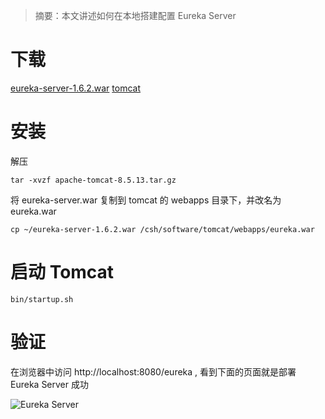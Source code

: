 
> 摘要：本文讲述如何在本地搭建配置 Eureka Server

# 下载

[eureka-server-1.6.2.war](https://github.com/1CSH1/technology-stack/tree/master/eureka/file/eureka-server-1.6.2.war)
[tomcat](https://github.com/1CSH1/technology-stack/tree/master/eureka/file/apache-tomcat-8.5.13.tar.gz)

# 安装

解压

```
tar -xvzf apache-tomcat-8.5.13.tar.gz
```

将 eureka-server.war 复制到 tomcat 的 webapps 目录下，并改名为 eureka.war

```
cp ~/eureka-server-1.6.2.war /csh/software/tomcat/webapps/eureka.war
```

# 启动 Tomcat

```
bin/startup.sh
```

# 验证

在浏览器中访问 http://localhost:8080/eureka , 看到下面的页面就是部署 Eureka Server 成功

![Eureka Server](https://github.com/1CSH1/technology-stack/tree/master/eureka/img/02.configuration-eureka-server.png)

